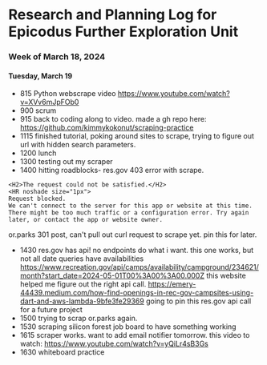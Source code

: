 # Research and Planning Log for Epicodus Further Exploration Unit

### Week of March 18, 2024

#### Tuesday, March 19

* 815 Python webscrape video https://www.youtube.com/watch?v=XVv6mJpFOb0
* 900 scrum
* 915 back to coding along to video. made a gh repo here: https://github.com/kimmykokonut/scraping-practice
* 1115 finished tutorial, poking around sites to scrape, trying to figure out url with hidden search parameters.
* 1200 lunch
* 1300 testing out my scraper
* 1400 hitting roadblocks-
res.gov 403 error with scrape. 
```<H1>403 ERROR</H1>
<H2>The request could not be satisfied.</H2>
<HR noshade size="1px">
Request blocked.
We can't connect to the server for this app or website at this time. There might be too much traffic or a configuration error. Try again later, or contact the app or website owner.
```
or.parks 301 post, can't pull out curl request to scrape yet. pin this for later.
* 1430 res.gov has api!  no endpoints do what i want. this one works, but not all date queries have availabilities      https://www.recreation.gov/api/camps/availability/campground/234621/month?start_date=2024-05-01T00%3A00%3A00.000Z  this website helped me figure out the right api call. https://emery-44439.medium.com/how-find-openings-in-rec-gov-campsites-using-dart-and-aws-lambda-9bfe3fe29369
going to pin this res.gov api call for a future project
* 1500 trying to scrap or.parks again.
* 1530 scraping silicon forest job board to have something working
* 1615 scraper works. want to add email notifier tomorrow. 
this video to watch: https://www.youtube.com/watch?v=yQiLr4sB3Gs
* 1630 whiteboard practice